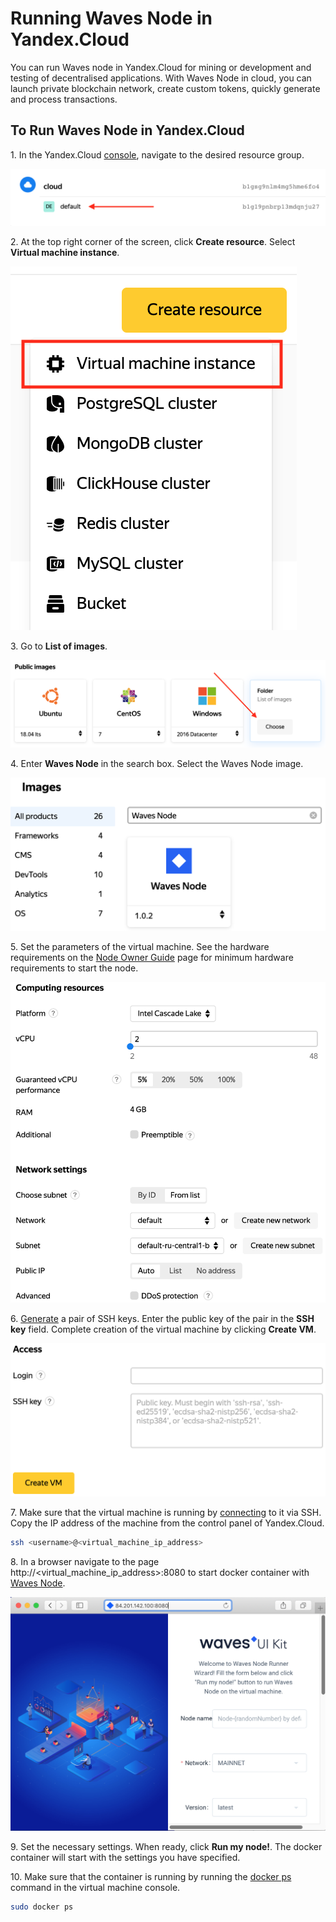 # Running Waves Node in Yandex.Cloud

You can run Waves node in Yandex.Cloud for mining or development and testing of decentralised applications. With Waves Node in cloud, you can launch private blockchain network, create custom tokens, quickly generate and process transactions.

## To Run Waves Node in Yandex.Cloud

1.&nbsp;In the Yandex.Cloud [console](https://console.cloud.yandex.com), navigate to the desired resource group.

![](./_assets/resource-group.png)

2.&nbsp;At the top right corner of the screen, click **Create resource**. Select **Virtual machine instance**.

![](./_assets/create-resource.png)

3.&nbsp;Go to **List of images**.

![](./_assets/catalog.png)

4.&nbsp;Enter **Waves Node** in the search box. Select the Waves Node image.

![](./_assets/search-bar.png)

5.&nbsp;Set the parameters of the virtual machine. See the hardware requirements on the [Node Owner Guide](/en/waves-node) page for minimum hardware requirements to start the node.

![](./_assets/virtual-machine-parameters.png)

6.&nbsp;[Generate](https://cloud.yandex.com/docs/compute/operations/vm-connect/ssh#creating-an-ssh-key-pair) a pair of SSH keys. Enter the public key of the pair in the **SSH key** field. Complete creation of the virtual machine by clicking **Create VM**.

![](./_assets/create-vm.png)

7.&nbsp;Make sure that the virtual machine is running by [connecting](https://cloud.yandex.com/docs/compute/operations/vm-connect/ssh#vm-connect) to it via SSH. Copy the IP address of the machine from the control panel of Yandex.Cloud.

```bash
ssh <username>@<virtual_machine_ip_address>
```

8.&nbsp;In a browser navigate to the page http:&#47;&#47;&lt;virtual&#95;machine&#95;ip&#95;address&gt;:8080 to start docker container with [Waves Node](https://github.com/wavesplatform/Waves).

![](./_assets/docker-container.png)

9.&nbsp;Set the necessary settings. When ready, click **Run my node!**. The docker container will start with the settings you have specified.

10.&nbsp;Make sure that the container is running by running the [docker ps](https://docs.docker.com/engine/reference/commandline/ps) command in the virtual machine console.

```bash
sudo docker ps
```
